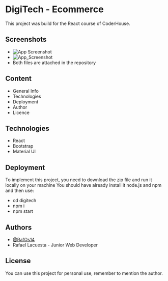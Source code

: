 # DigiTech - Ecommerce

This project was build for the React course of CoderHouse.


## Screenshots

- ![App Screenshot](https://drive.google.com/file/d/16kAsi5bE0lAZX3lRExJQ3eIIKqbKVWH9/view?usp=sharing)
- ![App_Screenshot](https://drive.google.com/file/d/16o-xp3QpbevdFDF_qnhXLbrFdWff0-RE/view?usp=sharing)
- Both files are attached in the repository


## Content

 - General Info
 - Technologies
 - Deployment
 - Author
 - Licence
 

## Technologies

- React
- Bootstrap
- Material UI


## Deployment

To implement this project, you need to download the zip file
and run it locally on your machine
You should have already install it node.js and npm and then use:

- cd digitech
- npm i
- npm start



## Authors

- [@RafOs14](https://github.com/RafOs14)
- Rafael Lacuesta - Junior Web Developer


## License

You can use this project for personal use, remember to mention the author.

